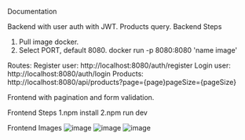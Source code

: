 
Documentation

Backend with user auth with JWT. Products query.
Backend Steps
1. Pull image docker.
2. Select PORT, default 8080. docker run -p 8080:8080 'name image'

Routes: 
Register user: http://localhost:8080/auth/register
Login user: http://localhost:8080/auth/login
Products: http://localhost:8080/api/products?page={page}pageSize={pageSize}

Frontend with pagination and form validation.

Frontend Steps
1.npm install
2.npm run dev

Frontend Images
![image](https://github.com/Issblann/API-Products-UI/assets/109175830/8b38b271-e858-4b0c-ad4a-0b54283c3777)
![image](https://github.com/Issblann/API-Products-UI/assets/109175830/ef6ecd31-4d86-4a27-bbfa-5bb29a553000)
![image](https://github.com/Issblann/API-Products-UI/assets/109175830/2a7635de-74ef-4e31-9c32-2cf87ed0260d)





